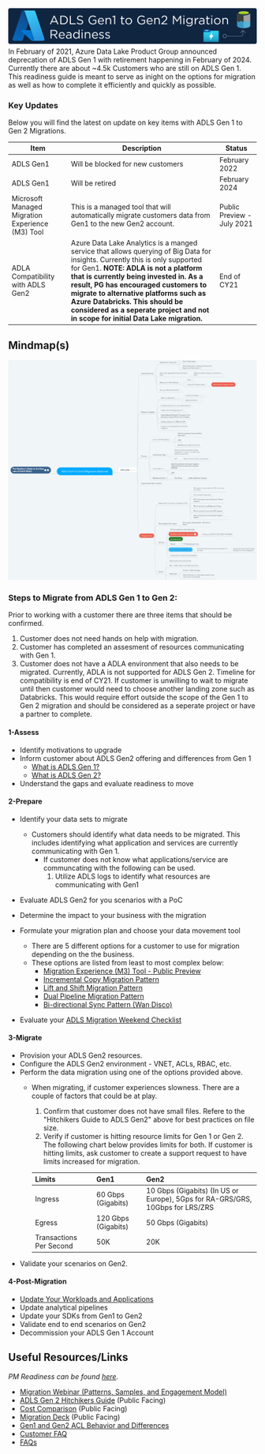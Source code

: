 ## <img src="Assets/images/adlsmigrationreadiness.png" alt="ADLS Gen1 to Gen2 Migrations" style="float: left; margin-right:10px;" />

In February of 2021, Azure Data Lake Product Group announced deprecation of ADLS Gen 1 with retirement happening in February of 2024. Currently there are about ~4.5k Customers who are still on ADLS Gen 1. This readiness guide is meant to serve as inight on the options for migration as well as how to complete it efficiently and quickly as possible.



### Key Updates
Below you will find the latest on update on key items with ADLS Gen 1 to Gen 2 Migrations.

| Item | Description| Status|
|------|-------|-------------|
| ADLS Gen1 | Will be blocked for new customers | February 2022|
| ADLS Gen1 | Will be retired | February 2024|
| Microsoft Managed Migration Experience (M3) Tool | This is a managed tool that will automatically migrate customers data from Gen1 to the new Gen2 account. | Public Preview - July 2021|
| ADLA Compatibility with ADLS Gen2 | Azure Data Lake Analytics is a manged service that allows querying of Big Data for insights. Currently this is only supported for Gen1. **NOTE: ADLA is not a platform that is currently being invested in. As a result, PG has encouraged customers to migrate to alternative platforms such as Azure Databricks. This should be considered as a seperate project and not in scope for initial Data Lake migration.**| End of CY21 |

## Mindmap(s)

[![PublicMindMap](/Assets/images/mindmapexternal.png)](https://mm.tt/2020056330?t=RavfcdPct7)

### Steps to Migrate from ADLS Gen 1 to Gen 2:
Prior to working with a customer there are three items that should be confirmed.
1. Customer does not need hands on help with migration.
2. Customer has completed an assesment of resources communicating with Gen 1.
3. Customer does not have a ADLA environment that also needs to be migrated. Currently, ADLA is not supported for ADLS Gen 2. Timeline for compatibility is end of CY21. If customer is unwilling to wait to migrate until then customer would need to choose another landing zone such as Databricks. This would require effort outside the scope of the Gen 1 to Gen 2 migration and should be considered as a seperate project or have a partner to complete.

#### 1-Assess

  * Identify motivations to upgrade
  * Inform customer about ADLS Gen2 offering and differences from Gen 1
      * [What is ADLS Gen 1?](https://docs.microsoft.com/en-us/azure/data-lake-store/data-lake-store-overview)
      * [What is ADLS Gen 2?](https://docs.microsoft.com/en-us/azure/storage/blobs/data-lake-storage-introduction)  
  * Understand the gaps and evaluate readiness to move

#### 2-Prepare

* Identify your data sets to migrate
  * Customers should identify what data needs to be migrated. This includes identifying what application and services are currently communicating with Gen 1.
    * If customer does not know what applications/service are communcating with the following can be used.
      1. Utilize  ADLS logs to identify what resources are communicating with Gen1
* Evaluate ADLS Gen2 for you scenarios with a PoC
* Determine the impact to your business with the migration
* Formulate your migration plan and choose your data movement tool
  * There are 5 different options for a customer to use for migration depending on the the business. 
  * These options are listed from least to most complex below:
    * [Migration Experience (M3) Tool - Public Preview](https://docs.microsoft.com/en-us/azure/storage/blobs/data-lake-storage-migrate-gen1-to-gen2-azure-portal)
    * [Incremental Copy Migration Pattern](https://github.com/Azure/fta-adlsgen1togen2migration/tree/main/src/Incremental)
    * [Lift and Shift Migration Pattern](https://github.com/Azure/fta-adlsgen1togen2migration/tree/main/src/Lift%20and%20Shift)
    * [Dual Pipeline Migration Pattern](https://github.com/Azure/fta-adlsgen1togen2migration/tree/main/src/Dual%20pipeline)
    * [Bi-directional Sync Pattern (Wan Disco)](https://github.com/Azure/fta-adlsgen1togen2migration/tree/main/src/Bi-directional)

* Evaluate your [ADLS Migration Weekend Checklist](https://github.com/AndresPad/fta-adlsgen1togen2migration/blob/main/2-Plan/ADLSMigrationWeekendChecklist.md) 

#### 3-Migrate

  * Provision your ADLS Gen2 resources.
  * Configure the ADLS Gen2 environment - VNET, ACLs, RBAC, etc.
  * Perform the data migration using one of the options provided above.
    * When migrating, if customer experiences slowness. There are a couple of factors that could be at play.
       1. Confirm that customer does not have small files. Refere to the "Hitchikers Guide to ADLS Gen2" above for best practices on file size.
       2. Verify if customer is hitting resource limits for Gen 1 or Gen 2. The following chart below provides limits for both. If customer is hitting limits, ask customer to create a support request to have limits increased for migration.
       
       | Limits | Gen1 |Gen2 |
       |------|------|------|
       | Ingress | 60 Gbps (Gigabits) | 10 Gbps (Gigabits) (In US or Europe), 5Gps for RA-GRS/GRS, 10Gbps for LRS/ZRS |
       | Egress | 120 Gbps (Gigabits) | 50 Gbps (Gigabits) |
       | Transactions Per Second | 50K |20K | 
  * Validate your scenarios on Gen2.

#### 4-Post-Migration

  * [Update Your Workloads and Applications](https://github.com/Azure/fta-adlsgen1togen2migration/tree/main/4-Post-Migration)
  * Update analytical pipelines
  * Update your SDKs from Gen1 to Gen2
  * Validate end to end scenarios on Gen2
  * Decommission your ADLS Gen 1 Account


## Useful Resources/Links
*PM Readiness can be found [here](https://github.com/Azure/fta-adlsgen1togen2migration/blob/main/PMReadiness.md).*
* [Migration Webinar (Patterns, Samples, and Engagement Model)](https://msit.microsoftstream.com/video/6b19a4ff-0400-a521-1034-f1eab7c6793b)
* [ADLS Gen 2 Hitchikers Guide](https://github.com/rukmani-msft/adlsguidancedoc/blob/master/Hitchhikers_Guide_to_the_Datalake.md#file-sizes-and-number-of-files) (Public Facing)
* [Cost Comparison](https://gearup.microsoft.com/resources/azure-storage?selectedassetcontainerid=ccfb58ab-66fd-4dcc-a6da-7f52b24c223f#azure-data-lake-storage) (Public Facing)
* [Migration Deck](https://gearup.microsoft.com/resources/azure-storage?selectedassetcontainerid=8cd43bbc-f909-4a30-bb14-1f047d592725#azure-data-lake-storage) (Public Facing)
* [Gen1 and Gen2 ACL Behavior and Differences](https://github.com/Azure/fta-adlsgen1togen2migration/tree/main/1-Assess/ADLS%20Gen1%20and%20Gen2%20ACL%20Behavior)
* [Customer FAQ](https://nam06.safelinks.protection.outlook.com/ap/w-59584e83/?url=https%3A%2F%2Fmicrosoft-my.sharepoint.com%2F%3Aw%3A%2Fp%2Frugopala%2FEY6XAx7Tp3RIvJVf-gL2PcIBsAuvtUdaTEjqqmk64jHnEw%3Fe%3Da0RUMt&data=04%7C01%7CKhendra.Reid%40microsoft.com%7C560bdd7834c9455850e708d8cdd638f3%7C72f988bf86f141af91ab2d7cd011db47%7C1%7C0%7C637485667251086898%7CUnknown%7CTWFpbGZsb3d8eyJWIjoiMC4wLjAwMDAiLCJQIjoiV2luMzIiLCJBTiI6Ik1haWwiLCJXVCI6Mn0%3D%7C1000&sdata=QjgEV3kjf0gD0bANdbdoExd%2BU%2FYDMste8j2Aatn%2Bgnw%3D&reserved=0)
* [FAQs](https://github.com/Azure/fta-adlsgen1togen2migration/tree/main/FAQs)




